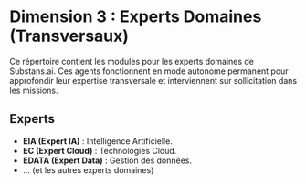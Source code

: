 # Dimension 3 : Experts Domaines (Transversaux)

Ce répertoire contient les modules pour les experts domaines de Substans.ai. Ces agents fonctionnent en mode autonome permanent pour approfondir leur expertise transversale et interviennent sur sollicitation dans les missions.

## Experts

- **EIA (Expert IA)** : Intelligence Artificielle.
- **EC (Expert Cloud)** : Technologies Cloud.
- **EDATA (Expert Data)** : Gestion des données.
- ... (et les autres experts domaines)


